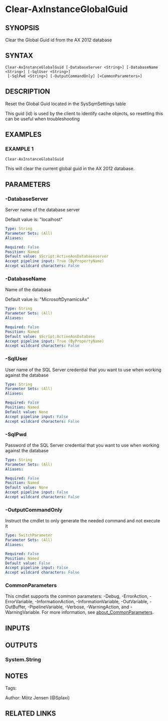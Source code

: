 ﻿---
external help file: ax2012.tools-help.xml
Module Name: ax2012.tools
online version:
schema: 2.0.0
---

# Clear-AxInstanceGlobalGuid

## SYNOPSIS
Clear the Global Guid id from the AX 2012 database

## SYNTAX

```
Clear-AxInstanceGlobalGuid [-DatabaseServer <String>] [-DatabaseName <String>] [-SqlUser <String>]
 [-SqlPwd <String>] [-OutputCommandOnly] [<CommonParameters>]
```

## DESCRIPTION
Reset the Global Guid located in the SysSqmSettings table

This guid (id) is used by the client to identify cache objects, so resetting this can be useful when troubleshooting

## EXAMPLES

### EXAMPLE 1
```
Clear-AxInstanceGlobalGuid
```

This will clear the current global guid in the AX 2012 database.

## PARAMETERS

### -DatabaseServer
Server name of the database server

Default value is: "localhost"

```yaml
Type: String
Parameter Sets: (All)
Aliases:

Required: False
Position: Named
Default value: $Script:ActiveAosDatabaseserver
Accept pipeline input: True (ByPropertyName)
Accept wildcard characters: False
```

### -DatabaseName
Name of the database

Default value is: "MicrosoftDynamicsAx"

```yaml
Type: String
Parameter Sets: (All)
Aliases:

Required: False
Position: Named
Default value: $Script:ActiveAosDatabase
Accept pipeline input: True (ByPropertyName)
Accept wildcard characters: False
```

### -SqlUser
User name of the SQL Server credential that you want to use when working against the database

```yaml
Type: String
Parameter Sets: (All)
Aliases:

Required: False
Position: Named
Default value: None
Accept pipeline input: False
Accept wildcard characters: False
```

### -SqlPwd
Password of the SQL Server credential that you want to use when working against the database

```yaml
Type: String
Parameter Sets: (All)
Aliases:

Required: False
Position: Named
Default value: None
Accept pipeline input: False
Accept wildcard characters: False
```

### -OutputCommandOnly
Instruct the cmdlet to only generate the needed command and not execute it

```yaml
Type: SwitchParameter
Parameter Sets: (All)
Aliases:

Required: False
Position: Named
Default value: False
Accept pipeline input: False
Accept wildcard characters: False
```

### CommonParameters
This cmdlet supports the common parameters: -Debug, -ErrorAction, -ErrorVariable, -InformationAction, -InformationVariable, -OutVariable, -OutBuffer, -PipelineVariable, -Verbose, -WarningAction, and -WarningVariable. For more information, see [about_CommonParameters](http://go.microsoft.com/fwlink/?LinkID=113216).

## INPUTS

## OUTPUTS

### System.String
## NOTES
Tags:

Author: Mötz Jensen (@Splaxi)

## RELATED LINKS
